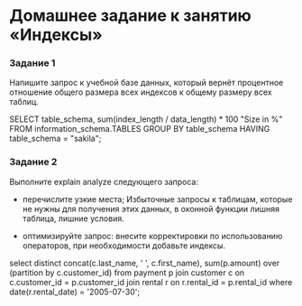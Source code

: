 # Домашнее задание к занятию «Индексы»

### Задание 1
Напишите запрос к учебной базе данных, который вернёт процентное отношение общего размера всех индексов к общему размеру всех таблиц.

SELECT table_schema, sum(index_length / data_length) * 100 "Size in %"
FROM information_schema.TABLES
GROUP BY table_schema
HAVING table_schema = "sakila";

### Задание 2
Выполните explain analyze следующего запроса:
- перечислите узкие места;
Избыточные запросы к таблицам, которые не нужны для получения этих данных, в оконной функции лишняя таблица, лишние условия.

- оптимизируйте запрос: внесите корректировки по использованию операторов, при необходимости добавьте индексы.

select distinct concat(c.last_name, ' ', c.first_name), sum(p.amount) over (partition by c.customer_id)
from payment p
join customer c on c.customer_id = p.customer_id
join rental r on r.rental_id = p.rental_id
where date(r.rental_date) = '2005-07-30';
